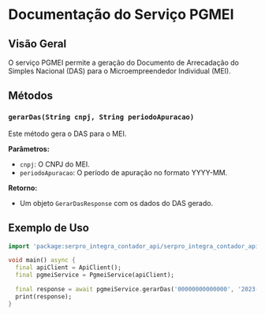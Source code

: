 # Documentação do Serviço PGMEI

## Visão Geral

O serviço PGMEI permite a geração do Documento de Arrecadação do Simples Nacional (DAS) para o Microempreendedor Individual (MEI).

## Métodos

### `gerarDas(String cnpj, String periodoApuracao)`

Este método gera o DAS para o MEI.

**Parâmetros:**
- `cnpj`: O CNPJ do MEI.
- `periodoApuracao`: O período de apuração no formato YYYY-MM.

**Retorno:**
- Um objeto `GerarDasResponse` com os dados do DAS gerado.

## Exemplo de Uso

```dart
import 'package:serpro_integra_contador_api/serpro_integra_contador_api.dart';

void main() async {
  final apiClient = ApiClient();
  final pgmeiService = PgmeiService(apiClient);

  final response = await pgmeiService.gerarDas('00000000000000', '2023-10');
  print(response);
}
```
